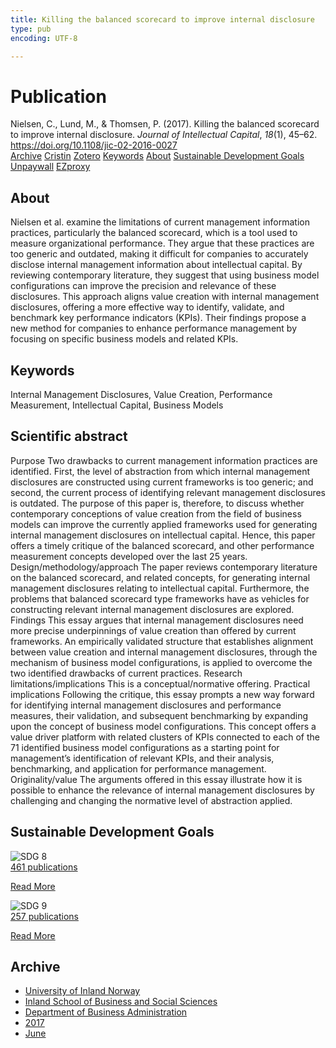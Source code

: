 ```yaml
---
title: Killing the balanced scorecard to improve internal disclosure
type: pub
encoding: UTF-8

---
```

<h1>Publication</h1>
<article id="csl-bib-container-I5D5W6TR" class="csl-bib-container">
  <div class="csl-bib-body"> <div class="csl-entry">Nielsen, C., Lund, M., &#38; Thomsen, P. (2017). Killing the balanced scorecard to improve internal disclosure. <i>Journal of Intellectual Capital</i>, <i>18</i>(1), 45–62. <a href="https://doi.org/10.1108/jic-02-2016-0027">https://doi.org/10.1108/jic-02-2016-0027</a></div> </div>
  <div class="csl-bib-buttons">
    <a href="#taxonomy-article-I5D5W6TR" alt="archive" class="csl-bib-button">Archive</a>
    <a href="https://app.cristin.no/results/show.jsf?id=1476465" alt="Cristin" class="csl-bib-button">Cristin</a>
    <a href="http://zotero.org/groups/5881554/items/I5D5W6TR" alt="Zotero" class="csl-bib-button">Zotero</a>
    <a href="#keywords-article-I5D5W6TR" alt="keywords" class="csl-bib-button">Keywords</a>
    <a href="#about-article-I5D5W6TR" alt="about_pub" class="csl-bib-button">About</a>
    <a href="#sdg-article-I5D5W6TR" alt="sdg" class="csl-bib-button">Sustainable Development Goals</a>
    <a href="https://doi.org/10.1108/jic-02-2016-0027" alt="Unpaywall" class="csl-bib-button">Unpaywall</a>
    <a href="https://doi.org/10.1108/jic-02-2016-0027" alt="EZproxy" class="csl-bib-button">EZproxy</a>
  </div>
  <div id="csl-bib-meta-container-I5D5W6TR"></div>
</article>
<div id="csl-bib-meta-I5D5W6TR" class="csl-bib-meta">
  <article id="about-article-I5D5W6TR" class="about_pub-article">
    <h1>About</h1>
    Nielsen et al. examine the limitations of current management information practices, particularly the balanced scorecard, which is a tool used to measure organizational performance. They argue that these practices are too generic and outdated, making it difficult for companies to accurately disclose internal management information about intellectual capital. By reviewing contemporary literature, they suggest that using business model configurations can improve the precision and relevance of these disclosures. This approach aligns value creation with internal management disclosures, offering a more effective way to identify, validate, and benchmark key performance indicators (KPIs). Their findings propose a new method for companies to enhance performance management by focusing on specific business models and related KPIs.
  </article>
  <article id="keywords-article-I5D5W6TR" class="keywords-article">
    <h1>Keywords</h1>
    Internal Management Disclosures, Value Creation, Performance Measurement, Intellectual Capital, Business Models
  </article>
  <article id="abstract-article-I5D5W6TR" class="abstract-article">
    <h1>Scientific abstract</h1>
    Purpose Two drawbacks to current management information practices are identified. First, the level of abstraction from which internal management disclosures are constructed using current frameworks is too generic; and second, the current process of identifying relevant management disclosures is outdated. The purpose of this paper is, therefore, to discuss whether contemporary conceptions of value creation from the field of business models can improve the currently applied frameworks used for generating internal management disclosures on intellectual capital. Hence, this paper offers a timely critique of the balanced scorecard, and other performance measurement concepts developed over the last 25 years. Design/methodology/approach The paper reviews contemporary literature on the balanced scorecard, and related concepts, for generating internal management disclosures relating to intellectual capital. Furthermore, the problems that balanced scorecard type frameworks have as vehicles for constructing relevant internal management disclosures are explored. Findings This essay argues that internal management disclosures need more precise underpinnings of value creation than offered by current frameworks. An empirically validated structure that establishes alignment between value creation and internal management disclosures, through the mechanism of business model configurations, is applied to overcome the two identified drawbacks of current practices. Research limitations/implications This is a conceptual/normative offering. Practical implications Following the critique, this essay prompts a new way forward for identifying internal management disclosures and performance measures, their validation, and subsequent benchmarking by expanding upon the concept of business model configurations. This concept offers a value driver platform with related clusters of KPIs connected to each of the 71 identified business model configurations as a starting point for management’s identification of relevant KPIs, and their analysis, benchmarking, and application for performance management. Originality/value The arguments offered in this essay illustrate how it is possible to enhance the relevance of internal management disclosures by challenging and changing the normative level of abstraction applied.
  </article>
  <article id="sdg-article-I5D5W6TR" class="sdg-article">
    <h1>Sustainable Development Goals</h1>
    <div class="sdg-container"><div id="sdg8" class="sdg">
        <img src="{{< params subfolder >}}images/sdg/sdg08_en.png" class="image" alt="SDG 8">
        <div class="sdg-overlay">
          <a href="{{< params subfolder >}}en/archive/?sdg=8#archive" class="sdg-publication-count"><span>461</span> publications</a>
          <p><a href="https://sdgs.un.org/goals/goal8" class="sdg-read-more">Read More</a></p>
        </div>
      </div> <div id="sdg9" class="sdg">
        <img src="{{< params subfolder >}}images/sdg/sdg09_en.png" class="image" alt="SDG 9">
        <div class="sdg-overlay">
          <a href="{{< params subfolder >}}en/archive/?sdg=9#archive" class="sdg-publication-count"><span>257</span> publications</a>
          <p><a href="https://sdgs.un.org/goals/goal9" class="sdg-read-more">Read More</a></p>
        </div>
      </div></div>
  </article>
  <article id="taxonomy-article-I5D5W6TR" class="taxonomy-article">
    <h1>Archive</h1>
    <ul>
      <li><a href="{{< params subfolder >}}en/archive/?key=3DCRN523">University of Inland Norway</a></li>
      <li><a href="{{< params subfolder >}}en/archive/?key=DU8Q9LN9">Inland School of Business and Social Sciences</a></li>
      <li><a href="{{< params subfolder >}}en/archive/?key=3IQA89I8">Department of Business Administration</a></li>
      <li><a href="{{< params subfolder >}}en/archive/?key=XK3XPH22">2017</a></li>
      <li><a href="{{< params subfolder >}}en/archive/?key=RWC3KY6H">June</a></li>
    </ul>
  </article>
</div>
